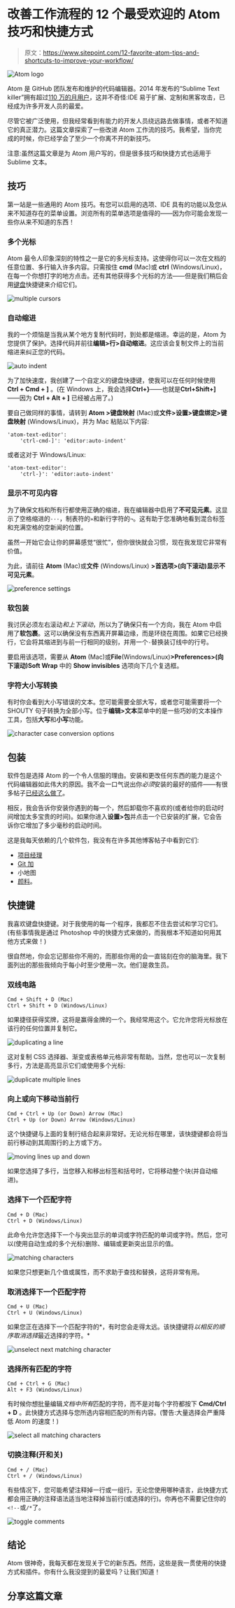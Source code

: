 # 改善工作流程的 12 个最受欢迎的 Atom 技巧和快捷方式

> 原文：<https://www.sitepoint.com/12-favorite-atom-tips-and-shortcuts-to-improve-your-workflow/>

![Atom logo](img/c69e9b66d224996424c1cafb1fafc9cf.png)

Atom 是 GitHub 团队发布和维护的代码编辑器。2014 年发布的“Sublime Text killer”拥有超过[110 万的月用户](http://blog.atom.io/2016/05/06/two-years-open-source.html)，这并不奇怪:IDE 易于扩展、定制和黑客攻击，已经成为许多开发人员的最爱。

尽管它被广泛使用，但我经常看到有能力的开发人员绕远路去做事情，或者不知道它的真正潜力。这篇文章探索了一些改进 Atom 工作流的技巧。我希望，当你完成的时候，你已经学会了至少一个你离不开的新技巧。

注意:虽然这篇文章是为 Atom 用户写的，但是很多技巧和快捷方式也适用于 Sublime 文本。

## 技巧

第一站是一些通用的 Atom 技巧。有您可以启用的选项、IDE 具有的功能以及您从来不知道存在的菜单设置。浏览所有的菜单选项是值得的——因为你可能会发现一些你从来不知道的东西！

### 多个光标

Atom 最令人印象深刻的特性之一是它的多光标支持。这使得你可以一次在文档的任意位置、多行输入许多内容。只需按住 **cmd** (Mac)或 **ctrl** (Windows/Linux)，在每一个你想打字的地方点击。还有其他获得多个光标的方法——但是我们稍后会用[键盘](https://www.sitepoint.com/best-mechanical-keyboards/)快捷键来介绍它们。

![multiple cursors](img/9769c50be520888de28be46cc321b9e1.png)

### 自动缩进

我的一个烦恼是当我从某个地方复制代码时，到处都是缩进。幸运的是，Atom 为您提供了保护。选择代码并前往**编辑>行>自动缩进**。这应该会复制文件上的当前缩进来纠正您的代码。

![auto indent](img/cffc9c39bc24b299f134c9b136017a43.png)

为了加快速度，我创建了一个自定义的键盘快捷键，使我可以在任何时候使用 **Ctrl + Cmd + ]** 。(在 Windows 上，我会选择**Ctrl+}**——也就是**Ctrl+Shift+]**——因为 **Ctrl + Alt + ]** 已经被占用了。)

要自己做同样的事情，请转到 **Atom >键盘映射** (Mac)或**文件>设置>键盘绑定>键盘映射** (Windows/Linux)，并为 Mac 粘贴以下内容:

```
'atom-text-editor':
    'ctrl-cmd-]': 'editor:auto-indent' 
```

或者这对于 Windows/Linux:

```
'atom-text-editor':
    'ctrl-}': 'editor:auto-indent' 
```

### 显示不可见内容

为了确保文档和所有行都使用正确的缩进，我在编辑器中启用了**不可见元素**。这显示了空格缩进的`···`，制表符的`»`和新行字符的`¬`。这有助于您准确地看到混合标签和充满空格的空新闻的位置。

虽然一开始它会让你的屏幕感觉“很忙”，但你很快就会习惯，现在我发现它非常有价值。

为此，请前往 **Atom** (Mac)或**文件** (Windows/Linux) **>首选项>(向下滚动)显示不可见元素**。

![preference settings](img/7515153fb0a56274f3798487be37a7be.png)

### 软包装

我讨厌必须左右滚动*和上下滚动*，所以为了确保只有一个方向，我在 Atom 中启用了**软包裹**。这可以确保没有东西离开屏幕边缘，而是环绕在周围。如果它已经换行，它会将其缩进到与前一行相同的级别，并用一个`·`替换装订线中的行号。

要启用该选项，需要从 **Atom** (Mac)或**File**(Windows/Linux)**>Preferences>(向下滚动)Soft Wrap** 中的 **Show invisibles** 选项向下几个复选框。

### 字符大小写转换

有时你会看到大小写错误的文本。您可能需要全部大写，或者您可能需要将一个 SHOUTY 句子转换为全部小写。位于**编辑>文本**菜单中的是一些巧妙的文本操作工具，包括**大写**和**小写**功能。

![character case conversion options](img/474426ed534481ca9879a19a953553fa.png)

## 包装

软件包是选择 Atom 的一个令人信服的理由。安装和更改任何东西的能力是这个代码编辑器如此伟大的原因。我不会一口气说出你*必须*安装的最好的插件——有很多帖子[已经这么做了](https://www.sitepoint.com/10-essential-atom-add-ons/)。

相反，我会告诉你安装你遇到的每一个，然后卸载你不喜欢的(或者给你的启动时间增加太多宝贵的时间)。如果你进入**设置>包**并点击一个已安装的扩展，它会告诉你它增加了多少毫秒的启动时间。

这是我每天依赖的几个软件包，我没有在许多其他博客帖子中看到它们:

*   [项目经理](https://atom.io/packages/project-manager)
*   [Git 加](https://atom.io/packages/git-plus)
*   小地图
*   [颜料](https://atom.io/packages/pigments)。

## 快捷键

我喜欢键盘快捷键。对于我使用的每一个程序，我都忍不住去尝试和学习它们。(有些事情我是通过 Photoshop 中的快捷方式来做的，而我根本不知道如何用其他方式来做！)

很自然地，你会忘记那些你不用的，而那些你用的会一直铭刻在你的脑海里。我下面列出的那些我倾向于每小时至少使用一次。他们是救生员。

### 双线电路

```
Cmd + Shift + D (Mac)
Ctrl + Shift + D (Windows/Linux)
```

如果捷径获得奖牌，这将是赢得金牌的一个。我经常用这个。它允许您将光标放在该行的任何位置并复制它。

![duplicating a line](img/f3558f1fbdefbc41e05d698031b5ad51.png)

这对复制 CSS 选择器、渐变或表格单元格非常有帮助。当然，您也可以一次复制多行，方法是高亮显示它们或使用多个光标:

![duplicate multiple lines](img/79fbeeb710aa8e2a8ac84719cb24502c.png)

### 向上或向下移动当前行

```
Cmd + Ctrl + Up (or Down) Arrow (Mac)
Ctrl + Up (or Down) Arrow (Windows/Linux) 
```

这个快捷键与上面的复制行结合起来非常好。无论光标在哪里，该快捷键都会将当前行移动到其周围行的上方或下方。

![moving lines up and down](img/ef258d58f17bae5e09c9f305bfedc5c0.png)

如果您选择了多行，当您移入和移出标签和括号时，它将移动整个块(并自动缩进)。

### 选择下一个匹配字符

```
Cmd + D (Mac)
Ctrl + D (Windows/Linux) 
```

此命令允许您选择下一个与突出显示的单词或字符匹配的单词或字符。然后，您可以(使用自动生成的多个光标)删除、编辑或更新突出显示的值。

![matching characters](img/f834b1c9ec0d957b947c5cfd1e19c269.png)

如果您只想更新几个值或属性，而不求助于查找和替换，这将非常有用。

### 取消选择下一个匹配字符

```
Cmd + U (Mac)
Ctrl + U (Windows/Linux) 
```

如果您正在选择下一个匹配字符的*，有时您会走得太远。该快捷键将*以相反的顺序取消选择*最近选择的字符。*

![unselect next matching character](img/7ee196cd52440f3b33494d07c8e45ad7.png)

### 选择所有匹配的字符

```
Cmd + Ctrl + G (Mac)
Alt + F3 (Windows/Linux) 
```

有时候你想批量编辑*文档中所有*匹配的字符，而不是对每个字符都按下 **Cmd/Ctrl + D** 。此快捷方式选择与您所选内容相匹配的所有内容。(警告:大量选择会严重降低 Atom 的速度！)

![select all matching characters](img/1c37d888b566dda36813872ed675c75e.png)

### 切换注释(开和关)

```
Cmd + / (Mac)
Ctrl + / (Windows/Linux) 
```

有些情况下，您可能希望注释掉一行或一组行。无论您使用哪种语言，此快捷方式都会用正确的注释语法适当地注释掉当前行(或选择的行)。你再也不需要记住你的`<!--`或`/*`了。

![toggle comments](img/6f116daf8480bdb76cfc5573e8ed884e.png)

## 结论

Atom 很神奇，我每天都在发现关于它的新东西。然而，这些是我一贯使用的快捷方式和插件。你有什么我没提到的最爱吗？让我们知道！

## 分享这篇文章